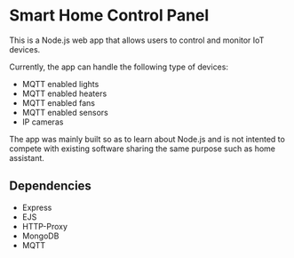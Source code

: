 # Smart Home Control Panel

This is a Node.js web app that allows users to control and monitor IoT devices.

Currently, the app can handle the following type of devices:

* MQTT enabled lights
* MQTT enabled heaters
* MQTT enabled fans
* MQTT enabled sensors
* IP cameras

The app was mainly built so as to learn about Node.js and is not intented to compete with existing software sharing the same purpose such as home assistant.

## Dependencies

* Express
* EJS
* HTTP-Proxy
* MongoDB
* MQTT

